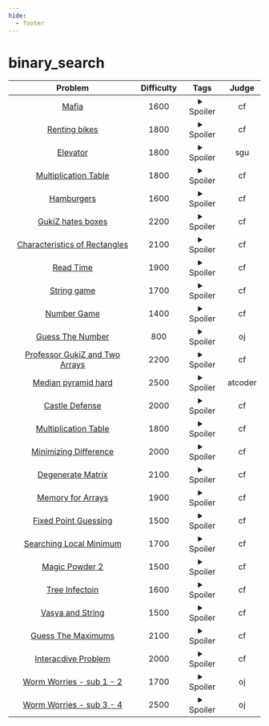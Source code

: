 ```yaml
--- 
hide:
  - footer
---
```

# binary_search

| Problem | Difficulty | Tags | Judge | 
| :-----: | :----: | :----: | :----: | 
|[Mafia](https://codeforces.com/problemset/problem/348/A)|1600|<details> <summary>Spoiler</summary> <ul><li>binary_search</li></ul> </details>|cf|
|[Renting bikes](https://codeforces.com/problemset/problem/363/D)|1800|<details> <summary>Spoiler</summary> <ul><li>binary_search</li></ul> </details>|cf|
|[Elevator](https://codeforces.com/problemsets/acmsguru/problem/99999/379)|1800|<details> <summary>Spoiler</summary> <ul><li>binary_search</li></ul> </details>|sgu|
|[Multiplication Table](https://codeforces.com/problemset/problem/448/D/)|1800|<details> <summary>Spoiler</summary> <ul><li>binary_search</li></ul> </details>|cf|
|[Hamburgers](https://codeforces.com/problemset/problem/371/C)|1600|<details> <summary>Spoiler</summary> <ul><li>binary_search</li></ul> </details>|cf|
|[GukiZ hates boxes](https://codeforces.com/problemset/problem/551/C)|2200|<details> <summary>Spoiler</summary> <ul><li>binary_search</li> <li>greedy</li></ul> </details>|cf|
|[Characteristics of Rectangles](https://codeforces.com/problemset/problem/333/D)|2100|<details> <summary>Spoiler</summary> <ul><li>binary_search</li> <li>bitset</li></ul> </details>|cf|
|[Read Time](https://codeforces.com/problemset/problem/343/C)|1900|<details> <summary>Spoiler</summary> <ul><li>binary_search</li> <li>two_pointers</li></ul> </details>|cf|
|[String game](https://codeforces.com/problemset/problem/778/A)|1700|<details> <summary>Spoiler</summary> <ul><li>binary_search</li></ul> </details>|cf|
|[Number Game](https://codeforces.com/problemset/problem/1749/C)|1400|<details> <summary>Spoiler</summary> <ul><li>binary_search</li> <li>greedy</li></ul> </details>|cf|
|[Guess The Number](https://oj.uz/problem/view/BOI20_guess)|800|<details> <summary>Spoiler</summary> <ul><li>binary_search</li></ul> </details>|oj|
|[Professor GukiZ and Two Arrays](https://codeforces.com/problemset/problem/620/D)|2200|<details> <summary>Spoiler</summary> <ul><li>binary_search</li></ul> </details>|cf|
|[Median pyramid hard](https://atcoder.jp/contests/agc006/tasks/agc006_d)|2500|<details> <summary>Spoiler</summary> <ul><li>binary_search</li></ul> </details>|atcoder|
|[Castle Defense](https://codeforces.com/problemset/problem/954/G)|2000|<details> <summary>Spoiler</summary> <ul><li>binary_search</li></ul> </details>|cf|
|[Multiplication Table](https://codeforces.com/problemset/problem/448/D)|1800|<details> <summary>Spoiler</summary> <ul><li>binary_search</li></ul> </details>|cf|
|[Minimizing Difference](https://codeforces.com/problemset/problem/1244/E)|2000|<details> <summary>Spoiler</summary> <ul><li>binary_search</li> <li>two_pointers</li></ul> </details>|cf|
|[Degenerate Matrix](https://codeforces.com/problemset/problem/549/H)|2100|<details> <summary>Spoiler</summary> <ul><li>binary_search</li></ul> </details>|cf|
|[Memory for Arrays](https://codeforces.com/problemset/problem/309/C)|1900|<details> <summary>Spoiler</summary> <ul><li>binary_search</li></ul> </details>|cf|
|[Fixed Point Guessing](https://codeforces.com/problemset/problem/1698/D)|1500|<details> <summary>Spoiler</summary> <ul><li>binary_search</li></ul> </details>|cf|
|[Searching Local Minimum](https://codeforces.com/problemset/problem/1479/A)|1700|<details> <summary>Spoiler</summary> <ul><li>binary_search</li></ul> </details>|cf|
|[Magic Powder 2](https://codeforces.com/problemset/problem/670/D2)|1500|<details> <summary>Spoiler</summary> <ul><li>binary_search</li> <li>greedy</li></ul> </details>|cf|
|[Tree Infectoin](https://codeforces.com/contest/1665/problem/C)|1600|<details> <summary>Spoiler</summary> <ul><li>binary_search</li> <li>greedy</li></ul> </details>|cf|
|[Vasya and String](https://codeforces.com/contest/676/problem/C)|1500|<details> <summary>Spoiler</summary> <ul><li>binary_search</li></ul> </details>|cf|
|[Guess The Maximums](https://codeforces.com/problemset/problem/1363/D)|2100|<details> <summary>Spoiler</summary> <ul><li>binary_search</li></ul> </details>|cf|
|[Interacdive Problem](https://codeforces.com/problemset/problem/1624/F)|2000|<details> <summary>Spoiler</summary> <ul><li>binary_search</li></ul> </details>|cf|
|[Worm Worries - sub 1 - 2](https://oj.uz/problem/view/BOI18_worm)|1700|<details> <summary>Spoiler</summary> <ul><li>binary_search</li> <li>golden_ratio</li></ul> </details>|oj|
|[Worm Worries - sub 3 - 4](https://oj.uz/problem/view/BOI18_worm)|2500|<details> <summary>Spoiler</summary> <ul><li>binary_search</li></ul> </details>|oj|
